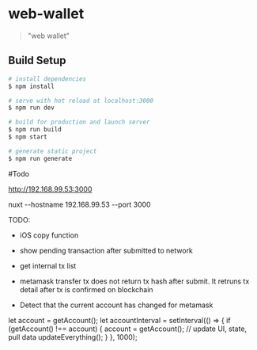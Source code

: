 # web-wallet

> &#34;web wallet&#34;

## Build Setup

```bash
# install dependencies
$ npm install

# serve with hot reload at localhost:3000
$ npm run dev

# build for production and launch server
$ npm run build
$ npm start

# generate static project
$ npm run generate
```

#Todo

http://192.168.99.53:3000

nuxt --hostname 192.168.99.53 --port 3000

TODO:

- iOS copy function
- show pending transaction after submitted to network
- get internal tx list

- metamask transfer tx does not return tx hash after submit. It retruns tx detail after tx is confirmed on blockchain
- Detect that the current account has changed for metamask

let account = getAccount();
let accountInterval = setInterval(() => {
  if (getAccount() !== account) {
    account = getAccount();
    // update UI, state, pull data
    updateEverything();
  }
}, 1000);
